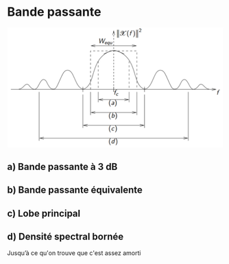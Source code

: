 # Bande passante

![](attachments/Pasted%20image%2020230601093859.png)

## a) Bande passante à 3 dB


## b) Bande passante équivalente



## c) Lobe principal


## d) Densité spectral bornée

Jusqu’à ce qu'on trouve que c'est assez amorti